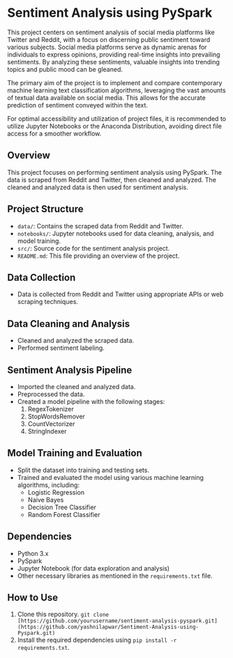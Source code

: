# Sentiment Analysis using PySpark
This project centers on sentiment analysis of social media platforms like Twitter and Reddit, with a focus on discerning public sentiment toward various subjects. Social media platforms serve as dynamic arenas for individuals to express opinions, providing real-time insights into prevailing sentiments. By analyzing these sentiments, valuable insights into trending topics and public mood can be gleaned.

The primary aim of the project is to implement and compare contemporary machine learning text classification algorithms, leveraging the vast amounts of textual data available on social media. This allows for the accurate prediction of sentiment conveyed within the text.

For optimal accessibility and utilization of project files, it is recommended to utilize Jupyter Notebooks or the Anaconda Distribution, avoiding direct file access for a smoother workflow.
## Overview
This project focuses on performing sentiment analysis using PySpark. The data is scraped from Reddit and Twitter, then cleaned and analyzed. The cleaned and analyzed data is then used for sentiment analysis.

## Project Structure
- `data/`: Contains the scraped data from Reddit and Twitter.
- `notebooks/`: Jupyter notebooks used for data cleaning, analysis, and model training.
- `src/`: Source code for the sentiment analysis project.
- `README.md`: This file providing an overview of the project.

## Data Collection
- Data is collected from Reddit and Twitter using appropriate APIs or web scraping techniques.

## Data Cleaning and Analysis
- Cleaned and analyzed the scraped data.
- Performed sentiment labeling.

## Sentiment Analysis Pipeline
- Imported the cleaned and analyzed data.
- Preprocessed the data.
- Created a model pipeline with the following stages:
  1. RegexTokenizer
  2. StopWordsRemover
  3. CountVectorizer
  4. StringIndexer

## Model Training and Evaluation
- Split the dataset into training and testing sets.
- Trained and evaluated the model using various machine learning algorithms, including:
  - Logistic Regression
  - Naive Bayes
  - Decision Tree Classifier
  - Random Forest Classifier

## Dependencies
- Python 3.x
- PySpark
- Jupyter Notebook (for data exploration and analysis)
- Other necessary libraries as mentioned in the `requirements.txt` file.

## How to Use
1. Clone this repository.
`git clone [https://github.com/yourusername/sentiment-analysis-pyspark.git](https://github.com/yashnilapwar/Sentiment-Analysis-using-Pyspark.git)`
2. Install the required dependencies using `pip install -r requirements.txt`.


